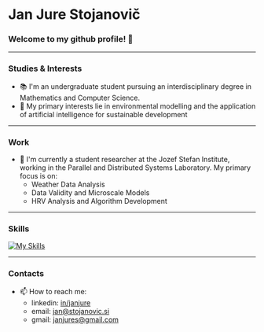 # Jan Jure Stojanovič
### Welcome to my github profile! 👋
---
### Studies & Interests
- 📚 I'm an undergraduate student pursuing an interdisciplinary degree in Mathematics and Computer Science. 
- 🌱 My primary interests lie in environmental modelling and the application of artificial intelligence for sustainable development 
---
### Work 
- 💼 I'm currently a student researcher at the Jozef Stefan Institute, working in the Parallel and Distributed Systems Laboratory. My primary focus is on:
  * Weather Data Analysis
  * Data Validity and Microscale Models
  * HRV Analysis and Algorithm Development
---
### Skills
[![My Skills](https://skillicons.dev/icons?i=java,py,c,linux,git)](https://skillicons.dev)


---
### Contacts
- 📫 How to reach me:
  * linkedin: [in/janjure](https://www.linkedin.com/in/jan-jure-stojanovi%C4%8D-139964237/)
  * email: jan@stojanovic.si
  * gmail: janjures@gmail.com
